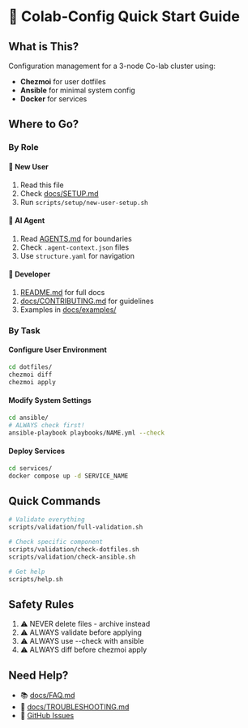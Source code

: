 # 🚀 Colab-Config Quick Start Guide

## What is This?

Configuration management for a 3-node Co-lab cluster using:
- **Chezmoi** for user dotfiles
- **Ansible** for minimal system config
- **Docker** for services

## Where to Go?

### By Role

#### 👤 New User
1. Read this file
2. Check [docs/SETUP.md](docs/SETUP.md)
3. Run `scripts/setup/new-user-setup.sh`

#### 🤖 AI Agent
1. Read [AGENTS.md](AGENTS.md) for boundaries
2. Check `.agent-context.json` files
3. Use `structure.yaml` for navigation

#### 🔧 Developer
1. [README.md](README.md) for full docs
2. [docs/CONTRIBUTING.md](docs/CONTRIBUTING.md) for guidelines
3. Examples in [docs/examples/](docs/examples/)

### By Task

#### Configure User Environment
```bash
cd dotfiles/
chezmoi diff
chezmoi apply
```

#### Modify System Settings
```bash
cd ansible/
# ALWAYS check first!
ansible-playbook playbooks/NAME.yml --check
```

#### Deploy Services
```bash
cd services/
docker compose up -d SERVICE_NAME
```

## Quick Commands

```bash
# Validate everything
scripts/validation/full-validation.sh

# Check specific component
scripts/validation/check-dotfiles.sh
scripts/validation/check-ansible.sh

# Get help
scripts/help.sh
```

## Safety Rules

1. ⚠️  NEVER delete files - archive instead
2. ⚠️  ALWAYS validate before applying
3. ⚠️  ALWAYS use --check with ansible
4. ⚠️  ALWAYS diff before chezmoi apply

## Need Help?

- 📚 [docs/FAQ.md](docs/FAQ.md)
- 🐛 [docs/TROUBLESHOOTING.md](docs/TROUBLESHOOTING.md)
- 💬 [GitHub Issues](https://github.com/IMUR/colab-config/issues)